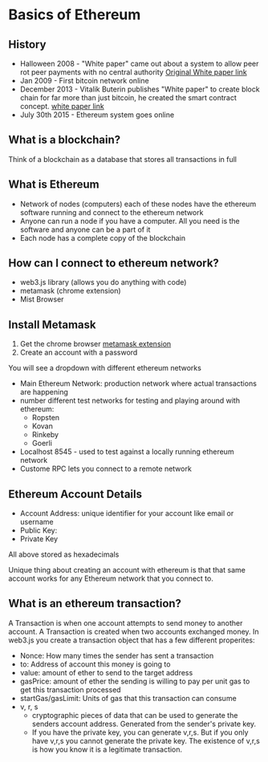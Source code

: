 # Basics of Ethereum

## History
* Halloween 2008 - "White paper" came out about a system to allow peer rot peer payments with no central authority [Original White paper link](https://bitcoin.org/bitcoin.pdf)
* Jan 2009 - First bitcoin network online
* December 2013 - Vitalik Buterin publishes "White paper" to create block chain for far more than just bitcoin, he created the smart contract concept. [white paper link](http://web.archive.org/web/20131228111141/http://vbuterin.com/ethereum.html)
* July 30th 2015 - Ethereum system goes online

## What is a blockchain?
Think of a blockchain as a database that stores all transactions in full

## What is Ethereum
* Network of nodes (computers) each of these nodes have the ethereum software running and connect to the ethereum network
* Anyone can run a node if you have a computer. All you need is the software and anyone can be a part of it
* Each node has a complete copy of the blockchain
  
## How can I connect to ethereum network?
* web3.js library (allows you do anything with code)
* metamask (chrome extension)
* Mist Browser

## Install Metamask
1. Get the chrome browser [metamask extension](https://chrome.google.com/webstore/detail/metamask/nkbihfbeogaeaoehlefnkodbefgpgknn)
2. Create an account with a password

You will see a dropdown with different ethereum networks
* Main Ethereum Network: production network where actual transactions are happening
* number different test networks for testing and playing around with ethereum:
  * Ropsten
  * Kovan
  * Rinkeby 
  * Goerli
* Localhost 8545 - used to test against a locally running ethereum network
* Custome RPC lets you connect to a remote network


## Ethereum Account Details
* Account Address: unique identifier for your account like email or username
* Public Key: 
* Private Key

All above stored as hexadecimals

Unique thing about creating an account with ethereum is that that same account works for any Ethereum network that you connect to.


## What is an ethereum transaction?
A Transaction is when one account attempts to send money to another account. A Transaction is created when two accounts exchanged money. In web3.js you create a transaction object that has a few different properites:
* Nonce: How many times the sender has sent a transaction
* to: Address of account this money is going to
* value: amount of ether to send to the target address
* gasPrice: amount of ether the sending is willing to pay per unit gas to get this transaction processed
* startGas/gasLimit: Units of gas that this transaction can consume
* v, r, s
  * cryptographic pieces of data that can be used to generate the senders account address. Generated from the sender's private key. 
  * If you have the private key, you can generate v,r,s. But if you only have v,r,s you cannot generate the private key. The existence of v,r,s is how you know it is a legitimate transaction.